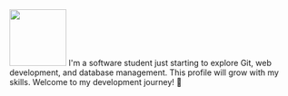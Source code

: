 <img src="https://github.com/user-attachments/assets/9b908284-4e0e-4d5d-ba07-a2fde90dde60" width="100"/>
I'm a software student just starting to explore Git, web development, and database management. 
This profile will grow with my skills. Welcome to my development journey! 🚀



